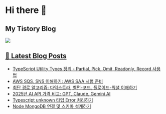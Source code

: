 # Hi there 👋

## My Tistory Blog

<p>
    <a href="https://kylo8.tistory.com"><img src="https://img.shields.io/badge/Tistory-000000?style=flat-square&logo=Tistory&logoColor=white"/>
</p>

## 📕 Latest Blog Posts

<ul><li><a href='https://kylo8.tistory.com/entry/TypeScript-Utility-Types-%EC%A0%95%EB%A6%AC-Partial-Pick-Omit-Readonly-Record-%EC%82%AC%EC%9A%A9%EB%B2%95' target='_blank'>TypeScript Utility Types 정리 - Partial, Pick, Omit, Readonly, Record 사용법</a></li><li><a href='https://kylo8.tistory.com/entry/AWS-SQS-SNS-%EC%9D%B4%ED%95%B4%ED%95%98%EA%B8%B0-AWS-SAA-%EC%8B%9C%ED%97%98-%EC%A4%80' target='_blank'>AWS SQS, SNS 이해하기: AWS SAA 시험 준비</a></li><li><a href='https://kylo8.tistory.com/entry/%EC%B5%9C%EB%8B%A8-%EA%B2%BD%EB%A1%9C-%EC%95%8C%EA%B3%A0%EB%A6%AC%EC%A6%98-%EB%8B%A4%EC%9D%B5%EC%8A%A4%ED%8A%B8%EB%9D%BC-%EB%B2%A8%EB%A8%BC-%ED%8F%AC%EB%93%9C-%ED%94%8C%EB%A1%9C%EC%9D%B4%EB%93%9C-%EC%9B%8C%EC%85%9C-%EC%9D%B4%ED%95%B4%ED%95%98%EA%B8%B0' target='_blank'>최단 경로 알고리즘: 다익스트라, 벨먼-포드, 플로이드-워셜 이해하기</a></li><li><a href='https://kylo8.tistory.com/entry/2025%EB%85%84-AI-API-%EA%B0%80%EA%B2%A9-%EB%B9%84%EA%B5%90-GPT-Claude-Gemini-AI' target='_blank'>2025년 AI API 가격 비교: GPT, Claude, Gemini AI</a></li><li><a href='https://kylo8.tistory.com/entry/Typescript-unknown-%ED%83%80%EC%9E%85-Error-%EC%B2%98%EB%A6%AC%ED%95%98%EA%B8%B0' target='_blank'>Typescript unknown 타입 Error 처리하기</a></li><li><a href='https://kylo8.tistory.com/entry/Node-MongoDB-%EC%97%B0%EA%B2%B0-%EB%B0%8F-%EC%8A%A4%ED%82%A4%EB%A7%88-%EC%84%A4%EA%B3%84%ED%95%98%EA%B8%B0' target='_blank'>Node MongoDB 연결 및 스키마 설계하기</a></li></ul>